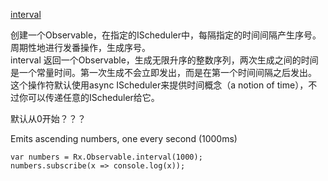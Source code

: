[interval](http://reactivex.io/rxjs/class/es6/Observable.js~Observable.html#static-method-interval)

创建一个Observable，在指定的IScheduler中，每隔指定的时间间隔产生序号。  
周期性地进行发番操作，生成序号。  
interval 返回一个Observable，生成无限升序的整数序列，两次生成之间的时间是一个常量时间。第一次生成不会立即发出，而是在第一个时间间隔之后发出。  
这个操作符默认使用async IScheduler来提供时间概念（a notion of time），不过你可以传递任意的IScheduler给它。  

默认从0开始？？？  

Emits ascending numbers, one every second (1000ms)  
```
var numbers = Rx.Observable.interval(1000);
numbers.subscribe(x => console.log(x));
```
